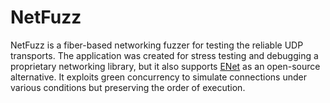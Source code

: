 # NetFuzz
NetFuzz is a fiber-based networking fuzzer for testing the reliable UDP transports. The application was created for stress testing and debugging a proprietary networking library, but it also supports [ENet](https://github.com/nxrighthere/ENet-CSharp) as an open-source alternative. It exploits green concurrency to simulate connections under various conditions but preserving the order of execution.
